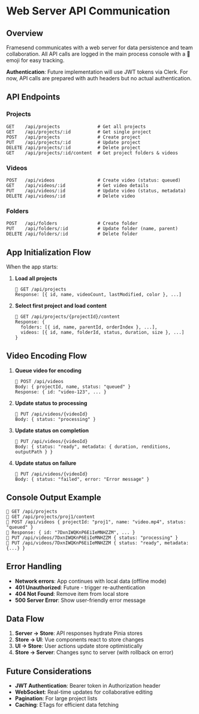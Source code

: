 # Web Server API Communication

## Overview

Framesend communicates with a web server for data persistence and team collaboration. All API calls are logged in the main process console with a 📡 emoji for easy tracking.

**Authentication**: Future implementation will use JWT tokens via Clerk. For now, API calls are prepared with auth headers but no actual authentication.

## API Endpoints

### Projects
```
GET    /api/projects              # Get all projects
GET    /api/projects/:id          # Get single project
POST   /api/projects              # Create project
PUT    /api/projects/:id          # Update project
DELETE /api/projects/:id          # Delete project
GET    /api/projects/:id/content  # Get project folders & videos
```

### Videos
```
POST   /api/videos                # Create video (status: queued)
GET    /api/videos/:id            # Get video details
PUT    /api/videos/:id            # Update video (status, metadata)
DELETE /api/videos/:id            # Delete video
```

### Folders
```
POST   /api/folders               # Create folder
PUT    /api/folders/:id           # Update folder (name, parent)
DELETE /api/folders/:id           # Delete folder
```

## App Initialization Flow

When the app starts:

1. **Load all projects**
   ```
   📡 GET /api/projects
   Response: [{ id, name, videoCount, lastModified, color }, ...]
   ```

2. **Select first project and load content**
   ```
   📡 GET /api/projects/{projectId}/content
   Response: { 
     folders: [{ id, name, parentId, orderIndex }, ...],
     videos: [{ id, name, folderId, status, duration, size }, ...]
   }
   ```

## Video Encoding Flow

1. **Queue video for encoding**
   ```
   📡 POST /api/videos
   Body: { projectId, name, status: "queued" }
   Response: { id: "video-123", ... }
   ```

2. **Update status to processing**
   ```
   📡 PUT /api/videos/{videoId}
   Body: { status: "processing" }
   ```

3. **Update status on completion**
   ```
   📡 PUT /api/videos/{videoId}
   Body: { status: "ready", metadata: { duration, renditions, outputPath } }
   ```

4. **Update status on failure**
   ```
   📡 PUT /api/videos/{videoId}
   Body: { status: "failed", error: "Error message" }
   ```

## Console Output Example

```
📡 GET /api/projects
📡 GET /api/projects/proj1/content
📡 POST /api/videos { projectId: "proj1", name: "video.mp4", status: "queued" }
📡 Response: { id: "7DxnIWQKnP6EiIeMNHZZM", ... }
📡 PUT /api/videos/7DxnIWQKnP6EiIeMNHZZM { status: "processing" }
📡 PUT /api/videos/7DxnIWQKnP6EiIeMNHZZM { status: "ready", metadata: {...} }
```

## Error Handling

- **Network errors**: App continues with local data (offline mode)
- **401 Unauthorized**: Future - trigger re-authentication
- **404 Not Found**: Remove item from local store
- **500 Server Error**: Show user-friendly error message

## Data Flow

1. **Server → Store**: API responses hydrate Pinia stores
2. **Store → UI**: Vue components react to store changes
3. **UI → Store**: User actions update store optimistically
4. **Store → Server**: Changes sync to server (with rollback on error)

## Future Considerations

- **JWT Authentication**: Bearer token in Authorization header
- **WebSocket**: Real-time updates for collaborative editing
- **Pagination**: For large project lists
- **Caching**: ETags for efficient data fetching
